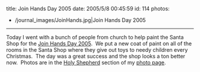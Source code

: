 title: Join Hands Day 2005
date: 2005/5/8 00:45:59
id: 114
photos:
- /journal_images/JoinHands.jpg|Join Hands Day 2005
---
Today I went with a bunch of people from church to help paint the Santa Shop for the [Join Hands Day 2005](http://www.joinhandsday.org).  We put a new coat of paint on all of the rooms in the Santa Shop where they give out toys to needy children every Christmas.  The day was a great success and the shop looks a ton better now.  Photos are in the [Holy Shepherd](PhotoAlbum.aspx?ID=HOLY) section of my [photo page](Photo.aspx).